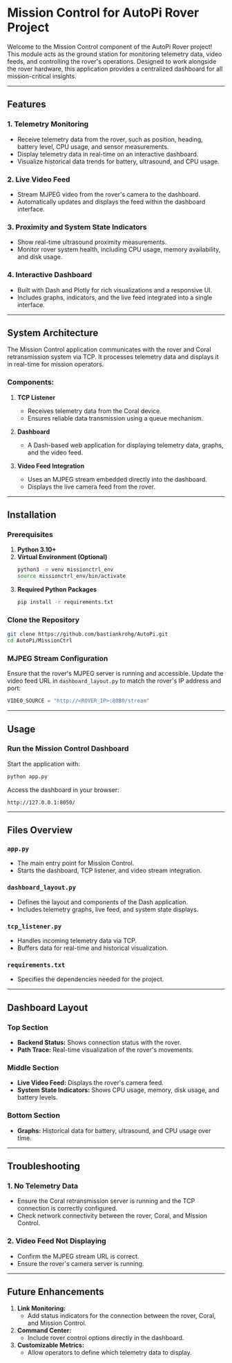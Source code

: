 # Mission Control for AutoPi Rover Project

Welcome to the Mission Control component of the AutoPi Rover project! This module acts as the ground station for monitoring telemetry data, video feeds, and controlling the rover's operations. Designed to work alongside the rover hardware, this application provides a centralized dashboard for all mission-critical insights.

---

## Features

### 1. **Telemetry Monitoring**
- Receive telemetry data from the rover, such as position, heading, battery level, CPU usage, and sensor measurements.
- Display telemetry data in real-time on an interactive dashboard.
- Visualize historical data trends for battery, ultrasound, and CPU usage.

### 2. **Live Video Feed**
- Stream MJPEG video from the rover's camera to the dashboard.
- Automatically updates and displays the feed within the dashboard interface.

### 3. **Proximity and System State Indicators**
- Show real-time ultrasound proximity measurements.
- Monitor rover system health, including CPU usage, memory availability, and disk usage.

### 4. **Interactive Dashboard**
- Built with Dash and Plotly for rich visualizations and a responsive UI.
- Includes graphs, indicators, and the live feed integrated into a single interface.

---

## System Architecture

The Mission Control application communicates with the rover and Coral retransmission system via TCP. It processes telemetry data and displays it in real-time for mission operators.

### Components:
1. **TCP Listener**
   - Receives telemetry data from the Coral device.
   - Ensures reliable data transmission using a queue mechanism.

2. **Dashboard**
   - A Dash-based web application for displaying telemetry data, graphs, and the video feed.

3. **Video Feed Integration**
   - Uses an MJPEG stream embedded directly into the dashboard.
   - Displays the live camera feed from the rover.

---

## Installation

### Prerequisites
1. **Python 3.10+**
2. **Virtual Environment (Optional)**
   ```bash
   python3 -m venv missionctrl_env
   source missionctrl_env/bin/activate
   ```
3. **Required Python Packages**
   ```bash
   pip install -r requirements.txt
   ```

### Clone the Repository
```bash
git clone https://github.com/bastiankrohg/AutoPi.git
cd AutoPi/MissionCtrl
```

### MJPEG Stream Configuration
Ensure that the rover's MJPEG server is running and accessible. Update the video feed URL in `dashboard_layout.py` to match the rover's IP address and port:
```python
VIDEO_SOURCE = "http://<ROVER_IP>:8080/stream"
```

---

## Usage

### Run the Mission Control Dashboard
Start the application with:
```bash
python app.py
```

Access the dashboard in your browser:
```
http://127.0.0.1:8050/
```

---

## Files Overview

### `app.py`
- The main entry point for Mission Control.
- Starts the dashboard, TCP listener, and video stream integration.

### `dashboard_layout.py`
- Defines the layout and components of the Dash application.
- Includes telemetry graphs, live feed, and system state displays.

### `tcp_listener.py`
- Handles incoming telemetry data via TCP.
- Buffers data for real-time and historical visualization.

### `requirements.txt`
- Specifies the dependencies needed for the project.

---

## Dashboard Layout

### **Top Section**
- **Backend Status:** Shows connection status with the rover.
- **Path Trace:** Real-time visualization of the rover's movements.

### **Middle Section**
- **Live Video Feed:** Displays the rover's camera feed.
- **System State Indicators:** Shows CPU usage, memory, disk usage, and battery levels.

### **Bottom Section**
- **Graphs:** Historical data for battery, ultrasound, and CPU usage over time.

---

## Troubleshooting

### 1. **No Telemetry Data**
- Ensure the Coral retransmission server is running and the TCP connection is correctly configured.
- Check network connectivity between the rover, Coral, and Mission Control.

### 2. **Video Feed Not Displaying**
- Confirm the MJPEG stream URL is correct.
- Ensure the rover's camera server is running.

---

## Future Enhancements
1. **Link Monitoring:**
   - Add status indicators for the connection between the rover, Coral, and Mission Control.
2. **Command Center:**
   - Include rover control options directly in the dashboard.
3. **Customizable Metrics:**
   - Allow operators to define which telemetry data to display.

